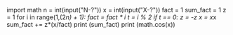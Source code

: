 import math
n = int(input("N-?"))
x = int(input("X-?"))
fact = 1 
sum_fact = 1 
z = 1 
for i in range(1,(2*n) + 1):
    fact = fact * i
    t = i % 2
    if t == 0:
        z = -z
        x = x*x
        sum_fact += z*(x/fact)
print (sum_fact)
print (math.cos(x))
